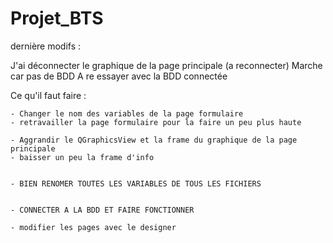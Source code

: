 # Projet_BTS

dernière modifs : 

J'ai déconnecter le graphique de la page principale (a reconnecter)
Marche car pas de BDD 
A re essayer avec la BDD connectée


Ce qu'il faut faire :

    - Changer le nom des variables de la page formulaire
    - retravailler la page formulaire pour la faire un peu plus haute

    - Aggrandir le QGraphicsView et la frame du graphique de la page principale
    - baisser un peu la frame d'info 


    - BIEN RENOMER TOUTES LES VARIABLES DE TOUS LES FICHIERS


    - CONNECTER A LA BDD ET FAIRE FONCTIONNER

    - modifier les pages avec le designer 
    
